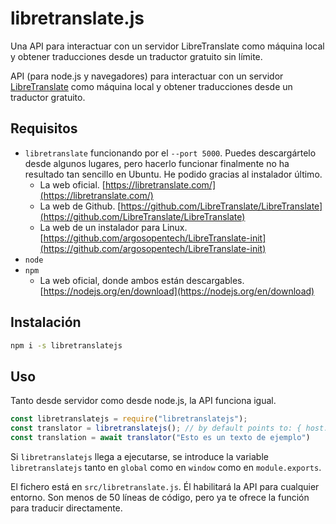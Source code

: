 # libretranslate.js

Una API para interactuar con un servidor LibreTranslate como máquina local y obtener traducciones desde un traductor gratuito sin límite.

API (para node.js y navegadores) para interactuar con un servidor [LibreTranslate](https://libretranslate.com/) como máquina local y obtener traducciones desde un traductor gratuito.

## Requisitos

- `libretranslate` funcionando por el `--port 5000`. Puedes descargártelo desde algunos lugares, pero hacerlo funcionar finalmente no ha resultado tan sencillo en Ubuntu. He podido gracias al instalador último.
  - La web oficial. [https://libretranslate.com/](https://libretranslate.com/)
  - La web de Github. [https://github.com/LibreTranslate/LibreTranslate](https://github.com/LibreTranslate/LibreTranslate)
  - La web de un instalador para Linux. [https://github.com/argosopentech/LibreTranslate-init](https://github.com/argosopentech/LibreTranslate-init)
- `node`
- `npm`
  - La web oficial, donde ambos están descargables. [https://nodejs.org/en/download](https://nodejs.org/en/download)

## Instalación

```sh
npm i -s libretranslatejs
```

## Uso

Tanto desde servidor como desde node.js, la API funciona igual.

```js
const libretranslatejs = require("libretranslatejs");
const translator = libretranslatejs(); // by default points to: { host: "127.0.0.1" , port: 5000 }
const translation = await translator("Esto es un texto de ejemplo")
```

Si `libretranslatejs` llega a ejecutarse, se introduce la variable `libretranslatejs` tanto en `global` como en `window` como en `module.exports`.

El fichero está en `src/libretranslate.js`. Él habilitará la API para cualquier entorno. Son menos de 50 líneas de código, pero ya te ofrece la función para traducir directamente.
